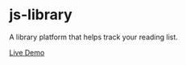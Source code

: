 # js-library
A library platform that helps track your reading list.

[Live Demo](https://hanvdao.github.io/js-library/)

